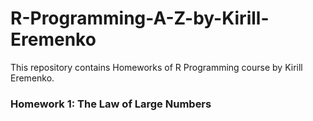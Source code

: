 # R-Programming-A-Z-by-Kirill-Eremenko
This repository contains Homeworks of R Programming course by Kirill Eremenko.

### Homework 1: The Law of Large Numbers
